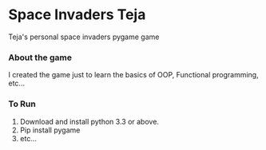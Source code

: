 # Space Invaders Teja
Teja's personal space invaders pygame game

### About the game
I created the game just to learn the basics of OOP, Functional programming, etc...

### To Run
1.  Download and install python 3.3 or above.
2. Pip install pygame
3. etc...

